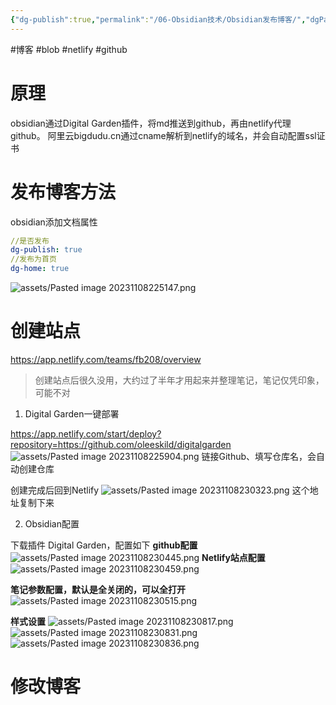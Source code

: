```yaml
---
{"dg-publish":true,"permalink":"/06-Obsidian技术/Obsidian发布博客/","dgPassFrontmatter":true,"created":"2023-11-07T23:03:30.467+08:00","updated":"2024-01-10T22:50:40.000+08:00"}
---
```


#博客 #blob #netlify #github

# 原理
obsidian通过Digital Garden插件，将md推送到github，再由netlify代理github。
阿里云bigdudu.cn通过cname解析到netlify的域名，并会自动配置ssl证书

# 发布博客方法
obsidian添加文档属性
``` yaml
//是否发布
dg-publish: true
//发布为首页
dg-home: true
```

![assets/Pasted image 20231108225147.png](/img/user/assets/Pasted%20image%2020231108225147.png)


# 创建站点
https://app.netlify.com/teams/fb208/overview
> 创建站点后很久没用，大约过了半年才用起来并整理笔记，笔记仅凭印象，可能不对

1. Digital Garden一键部署

https://app.netlify.com/start/deploy?repository=https://github.com/oleeskild/digitalgarden
![assets/Pasted image 20231108225904.png](/img/user/assets/Pasted%20image%2020231108225904.png)
链接Github、填写仓库名，会自动创建仓库

创建完成后回到Netlify
![assets/Pasted image 20231108230323.png](/img/user/assets/Pasted%20image%2020231108230323.png)
这个地址复制下来

2. Obsidian配置

下载插件 Digital Garden，配置如下
**github配置**
![assets/Pasted image 20231108230445.png](/img/user/assets/Pasted%20image%2020231108230445.png)
**Netlify站点配置**
![assets/Pasted image 20231108230459.png](/img/user/assets/Pasted%20image%2020231108230459.png)

**笔记参数配置，默认是全关闭的，可以全打开**
![assets/Pasted image 20231108230515.png](/img/user/assets/Pasted%20image%2020231108230515.png)

**样式设置**
![assets/Pasted image 20231108230817.png](/img/user/assets/Pasted%20image%2020231108230817.png)
![assets/Pasted image 20231108230831.png](/img/user/assets/Pasted%20image%2020231108230831.png)
![assets/Pasted image 20231108230836.png](/img/user/assets/Pasted%20image%2020231108230836.png)

# 修改博客

